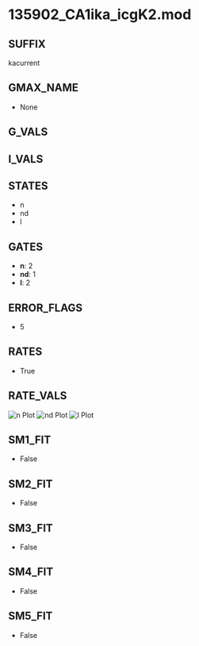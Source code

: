 # 135902_CA1ika_icgK2.mod

## SUFFIX

kacurrent

## GMAX_NAME

- None

## G_VALS


## I_VALS


## STATES

- n
- nd
- l

## GATES

- **n**: 2
- **nd**: 1
- **l**: 2

## ERROR_FLAGS

- 5

## RATES

- True

## RATE_VALS

![n Plot](/Users/pbozelos/Dropbox/icg-Chai-Panos/supermodels/output_markdown_files/K/135902_CA1ika_icgK2.mod/images/n.png)
![nd Plot](/Users/pbozelos/Dropbox/icg-Chai-Panos/supermodels/output_markdown_files/K/135902_CA1ika_icgK2.mod/images/nd.png)
![l Plot](/Users/pbozelos/Dropbox/icg-Chai-Panos/supermodels/output_markdown_files/K/135902_CA1ika_icgK2.mod/images/l.png)

## SM1_FIT

- False

## SM2_FIT

- False

## SM3_FIT

- False

## SM4_FIT

- False

## SM5_FIT

- False

